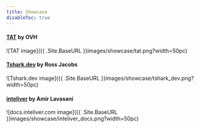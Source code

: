 ```yaml
---
title: Showcase
disableToc: true
---
```


#### [TAT](https://ovh.github.io/tat/overview/) by OVH
![TAT image]({{ .Site.BaseURL }}images/showcase/tat.png?width=50pc)

#### [Tshark.dev](https://tshark.dev) by Ross Jacobs
![Tshark.dev image]({{ .Site.BaseURL }}images/showcase/tshark_dev.png?width=50pc)

#### [inteliver](https://docs.inteliver.com) by Amir Lavasani
![docs.inteliver.com image]({{ .Site.BaseURL }}images/showcase/inteliver_docs.png?width=50pc)